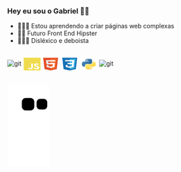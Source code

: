 ### Hey eu sou o Gabriel 🤙🏽


- 👩🏻‍💻 Estou aprendendo a criar páginas web complexas
- 🧔🏻 Futuro Front End Hipster
- 🧘🏻‍♂️ Disléxico e deboista

<div style="display: inline_block"><br>
  <img src="https://www.vectorlogo.zone/logos/getbootstrap/getbootstrap-icon.svg" alt="git" width="30" height="30"/> 
  <img align="center" alt="Rafa-Js" height="30" width="40" src="https://raw.githubusercontent.com/devicons/devicon/master/icons/javascript/javascript-plain.svg">
  <img align="center" alt="Rafa-HTML" height="30" width="40" src="https://raw.githubusercontent.com/devicons/devicon/master/icons/html5/html5-original.svg">
  <img align="center" alt="Rafa-CSS" height="30" width="40" src="https://raw.githubusercontent.com/devicons/devicon/master/icons/css3/css3-original.svg">
  <img align="center" alt="Rafa-Python" height="30" width="40" src="https://raw.githubusercontent.com/devicons/devicon/master/icons/python/python-original.svg">
  <img src="https://www.vectorlogo.zone/logos/git-scm/git-scm-icon.svg" alt="git" width="30" height="30"/> 
  
</div>                         

##

<div>
 
 ![Snake animation](https://github.com/rafaballerini/rafaballerini/blob/output/github-contribution-grid-snake.svg)

</div>
